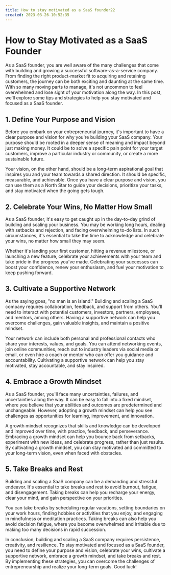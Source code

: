 ```yaml
---
title: How to stay motivated as a SaaS founder22
created: 2023-03-26-10:52:35
---
```


# How to Stay Motivated as a SaaS Founder

As a SaaS founder, you are well aware of the many challenges that come with building and growing a successful software-as-a-service company. From finding the right product-market fit to acquiring and retaining customers, the journey can be both exciting and daunting at the same time. With so many moving parts to manage, it's not uncommon to feel overwhelmed and lose sight of your motivation along the way. In this post, we'll explore some tips and strategies to help you stay motivated and focused as a SaaS founder.

## 1. Define Your Purpose and Vision

Before you embark on your entrepreneurial journey, it's important to have a clear purpose and vision for why you're building your SaaS company. Your purpose should be rooted in a deeper sense of meaning and impact beyond just making money. It could be to solve a specific pain point for your target customers, improve a particular industry or community, or create a more sustainable future.

Your vision, on the other hand, should be a long-term aspirational goal that inspires you and your team towards a shared direction. It should be specific, measurable, and achievable. Once you have a clear purpose and vision, you can use them as a North Star to guide your decisions, prioritize your tasks, and stay motivated when the going gets tough.

## 2. Celebrate Your Wins, No Matter How Small

As a SaaS founder, it's easy to get caught up in the day-to-day grind of building and scaling your business. You may be working long hours, dealing with setbacks and rejection, and facing overwhelming to-do lists. In such circumstances, it's essential to take the time to acknowledge and celebrate your wins, no matter how small they may seem.

Whether it's landing your first customer, hitting a revenue milestone, or launching a new feature, celebrate your achievements with your team and take pride in the progress you've made. Celebrating your successes can boost your confidence, renew your enthusiasm, and fuel your motivation to keep pushing forward.

## 3. Cultivate a Supportive Network

As the saying goes, "no man is an island." Building and scaling a SaaS company requires collaboration, feedback, and support from others. You'll need to interact with potential customers, investors, partners, employees, and mentors, among others. Having a supportive network can help you overcome challenges, gain valuable insights, and maintain a positive mindset.

Your network can include both personal and professional contacts who share your interests, values, and goals. You can attend networking events, join online communities, reach out to industry leaders via social media or email, or even hire a coach or mentor who can offer you guidance and accountability. Cultivating a supportive network can help you stay motivated, stay accountable, and stay inspired.

## 4. Embrace a Growth Mindset

As a SaaS founder, you'll face many uncertainties, failures, and uncertainties along the way. It can be easy to fall into a fixed mindset, where you believe that your abilities and outcomes are predetermined and unchangeable. However, adopting a growth mindset can help you see challenges as opportunities for learning, improvement, and innovation.

A growth mindset recognizes that skills and knowledge can be developed and improved over time, with practice, feedback, and perseverance. Embracing a growth mindset can help you bounce back from setbacks, experiment with new ideas, and celebrate progress, rather than just results. By cultivating a growth mindset, you can stay motivated and committed to your long-term vision, even when faced with obstacles.

## 5. Take Breaks and Rest

Building and scaling a SaaS company can be a demanding and stressful endeavor. It's essential to take breaks and rest to avoid burnout, fatigue, and disengagement. Taking breaks can help you recharge your energy, clear your mind, and gain perspective on your priorities.

You can take breaks by scheduling regular vacations, setting boundaries on your work hours, finding hobbies or activities that you enjoy, and engaging in mindfulness or meditation practices. Taking breaks can also help you avoid decision fatigue, where you become overwhelmed and irritable due to making too many decisions in rapid succession.

In conclusion, building and scaling a SaaS company requires persistence, creativity, and resilience. To stay motivated and focused as a SaaS founder, you need to define your purpose and vision, celebrate your wins, cultivate a supportive network, embrace a growth mindset, and take breaks and rest. By implementing these strategies, you can overcome the challenges of entrepreneurship and realize your long-term goals. Good luck!
